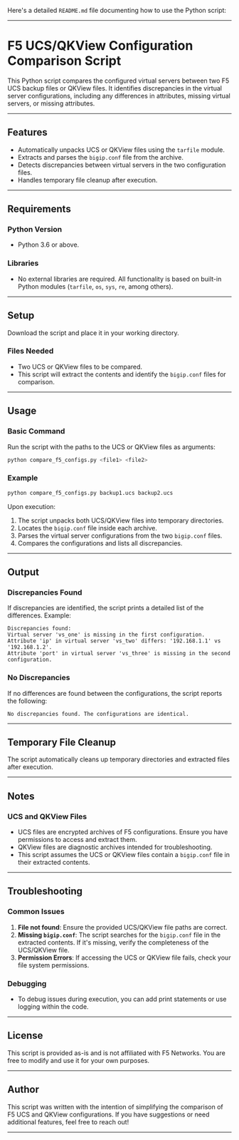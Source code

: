 Here's a detailed `README.md` file documenting how to use the Python script:

---

# F5 UCS/QKView Configuration Comparison Script

This Python script compares the configured virtual servers between two F5 UCS backup files or QKView files. It identifies discrepancies in the virtual server configurations, including any differences in attributes, missing virtual servers, or missing attributes.

---

## Features
- Automatically unpacks UCS or QKView files using the `tarfile` module.
- Extracts and parses the `bigip.conf` file from the archive.
- Detects discrepancies between virtual servers in the two configuration files.
- Handles temporary file cleanup after execution.

---

## Requirements

### Python Version
- Python 3.6 or above.

### Libraries
- No external libraries are required. All functionality is based on built-in Python modules (`tarfile`, `os`, `sys`, `re`, among others).

---

## Setup

Download the script and place it in your working directory.

### Files Needed
- Two UCS or QKView files to be compared.
- This script will extract the contents and identify the `bigip.conf` files for comparison.

---

## Usage

### Basic Command
Run the script with the paths to the UCS or QKView files as arguments:

```bash
python compare_f5_configs.py <file1> <file2>
```

### Example
```bash
python compare_f5_configs.py backup1.ucs backup2.ucs
```

Upon execution:
1. The script unpacks both UCS/QKView files into temporary directories.
2. Locates the `bigip.conf` file inside each archive.
3. Parses the virtual server configurations from the two `bigip.conf` files.
4. Compares the configurations and lists all discrepancies.

---

## Output

### Discrepancies Found
If discrepancies are identified, the script prints a detailed list of the differences. Example:

```
Discrepancies found:
Virtual server 'vs_one' is missing in the first configuration.
Attribute 'ip' in virtual server 'vs_two' differs: '192.168.1.1' vs '192.168.1.2'.
Attribute 'port' in virtual server 'vs_three' is missing in the second configuration.
```

### No Discrepancies
If no differences are found between the configurations, the script reports the following:

```
No discrepancies found. The configurations are identical.
```

---

## Temporary File Cleanup

The script automatically cleans up temporary directories and extracted files after execution.

---

## Notes

### UCS and QKView Files
- UCS files are encrypted archives of F5 configurations. Ensure you have permissions to access and extract them.
- QKView files are diagnostic archives intended for troubleshooting.
- This script assumes the UCS or QKView files contain a `bigip.conf` file in their extracted contents.

---

## Troubleshooting

### Common Issues
1. **File not found**: Ensure the provided UCS/QKView file paths are correct.
2. **Missing `bigip.conf`**: The script searches for the `bigip.conf` file in the extracted contents. If it's missing, verify the completeness of the UCS/QKView file.
3. **Permission Errors**: If accessing the UCS or QKView file fails, check your file system permissions.

### Debugging
- To debug issues during execution, you can add print statements or use logging within the code.

---

## License

This script is provided as-is and is not affiliated with F5 Networks. You are free to modify and use it for your own purposes.

---

## Author

This script was written with the intention of simplifying the comparison of F5 UCS and QKView configurations. If you have suggestions or need additional features, feel free to reach out!

---